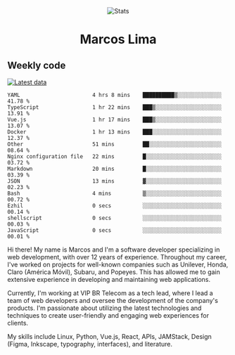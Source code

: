 <div align="center">
  <img src="https://user-images.githubusercontent.com/958723/207206099-04913a11-e77d-4b52-a9d3-5d702839508b.png" alt="Stats" />
  <h1>Marcos Lima</h1>
</div>

## Weekly code

[![Latest data](https://github.com/skvggor/skvggor/actions/workflows/main.yml/badge.svg)](https://github.com/skvggor/skvggor/actions/workflows/main.yml)

<!--START_SECTION:waka-->

```text
YAML                       4 hrs 8 mins    ██████████▒░░░░░░░░░░░░░░   41.78 %
TypeScript                 1 hr 22 mins    ███▒░░░░░░░░░░░░░░░░░░░░░   13.91 %
Vue.js                     1 hr 17 mins    ███▒░░░░░░░░░░░░░░░░░░░░░   13.07 %
Docker                     1 hr 13 mins    ███░░░░░░░░░░░░░░░░░░░░░░   12.37 %
Other                      51 mins         ██░░░░░░░░░░░░░░░░░░░░░░░   08.64 %
Nginx configuration file   22 mins         █░░░░░░░░░░░░░░░░░░░░░░░░   03.72 %
Markdown                   20 mins         █░░░░░░░░░░░░░░░░░░░░░░░░   03.39 %
JSON                       13 mins         ▓░░░░░░░░░░░░░░░░░░░░░░░░   02.23 %
Bash                       4 mins          ▒░░░░░░░░░░░░░░░░░░░░░░░░   00.72 %
Ezhil                      0 secs          ░░░░░░░░░░░░░░░░░░░░░░░░░   00.14 %
shellscript                0 secs          ░░░░░░░░░░░░░░░░░░░░░░░░░   00.03 %
JavaScript                 0 secs          ░░░░░░░░░░░░░░░░░░░░░░░░░   00.01 %
```

<!--END_SECTION:waka-->

  <p>Hi there! My name is Marcos and I'm a software developer specializing in web development, with over 12 years of experience. Throughout my career, I've worked on projects for well-known companies such as Unilever, Honda, Claro (América Móvil), Subaru, and Popeyes. This has allowed me to gain extensive experience in developing and maintaining web applications.</p>
  
  <p>Currently, I'm working at VIP BR Telecom as a tech lead, where I lead a team of web developers and oversee the development of the company's products. I'm passionate about utilizing the latest technologies and techniques to create user-friendly and engaging web experiences for clients.</p>
  
  <p>My skills include Linux, Python, Vue.js, React, APIs, JAMStack, Design (Figma, Inkscape, typography, interfaces), and literature.</p>
<!-- </details> -->

<!-- <div align="center">
  <h2>🤖 Recent Code Activity</h2>
  <img width="500" src="https://github-readme-stats.vercel.app/api/wakatime?username=skvggor&hide_title=true&layout=compact&theme=transparent" alt="Wakatime Stats" />
</div>

<br>

<div align="center">
  <h2>📈 GitHub Stats</h2>
  <img width="500" src="https://github-readme-stats.vercel.app/api?username=skvggor&show_icons=true&theme=transparent&hide_title=true&count_private=true" alt="GitHub Stats" />
</div>
 -->
